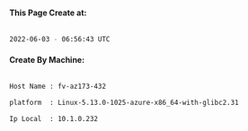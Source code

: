 
   
#### This Page Create at:

```bash

2022-06-03 - 06:56:43 UTC

```

#### Create By Machine:

```bash

Host Name : fv-az173-432

platform  : Linux-5.13.0-1025-azure-x86_64-with-glibc2.31

Ip Local  : 10.1.0.232

```

